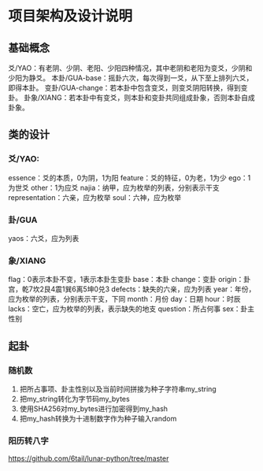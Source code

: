 # 项目架构及设计说明

## 基础概念
爻/YAO：有老阴、少阴、老阳、少阳四种情况，其中老阴和老阳为变爻，少阴和少阳为静爻。
本卦/GUA-base：摇卦六次，每次得到一爻，从下至上排列六爻，即得本卦。
变卦/GUA-change：若本卦中包含变爻，则变爻阴阳转换，得到变卦。
卦象/XIANG：若本卦中有变爻，则本卦和变卦共同组成卦象，否则本卦自成卦象。

## 类的设计
### 爻/YAO:
essence：爻的本质，0为阴，1为阳
feature：爻的特征，0为老，1为少
ego：1为世爻
other：1为应爻
najia：纳甲，应为枚举的列表，分别表示干支
representation：六亲，应为枚举
soul：六神，应为枚举

### 卦/GUA
yaos：六爻，应为列表

### 象/XIANG
flag：0表示本卦不变，1表示本卦生变卦
base：本卦
change：变卦
origin：卦宫，乾7坎2艮4震1巽6离5坤0兑3
defects：缺失的六亲，应为列表
year：年份，应为枚举的列表，分别表示干支，下同
month：月份
day：日期
hour：时辰
lacks：空亡，应为枚举的列表，表示缺失的地支
question：所占何事
sex：卦主性别

## 起卦
### 随机数

1. 把所占事项、卦主性别以及当前时间拼接为种子字符串my_string
2. 把my_string转化为字节码my_bytes
3. 使用SHA256对my_bytes进行加密得到my_hash
4. 把my_hash转换为十进制数字作为种子输入random

### 阳历转八字

https://github.com/6tail/lunar-python/tree/master